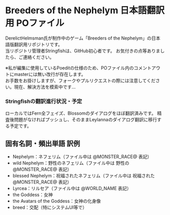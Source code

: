 Breeders of the Nephelym 日本語翻訳用 POファイル
====

DerelictHelmsman氏が制作中のゲーム「Breeders of the Nephelym」の日本語版翻訳用リポジトリです。  
当リポジトリ管理者Stringfishは、GitHub初心者です。
お気付きの点等ありましたら、ご連絡ください。

※私が編集に使用しているPoeditの仕様のため、POファイル内のコメントアウトにmasterには無い改行が存在します。  
お手数をお掛けしますが、フォークやプルリクエストの際には注意してください。現在、解決方法を模索中です…

### Stringfishの翻訳進行状況・予定
ローカルではFern全フェイズ、Blossomのダイアログをほぼ翻訳済みです。
精査後問題がなければプッシュし、そのままLeylannaのダイアログ翻訳に移行する予定です。

## 固有名詞・頻出単語 訳例
* Nephelym：ネフェリム（ファイル中は @MONSTER_RACE@ 表記）
* wild Nephelym：野性のネフェリム（ファイル中は 野性の@MONSTER_RACE@ 表記）
* blessed Nephelym：祝福されたネフェリム（ファイル中は 祝福された@MONSTER_RACE@ 表記）
* Lyrcea：リルセア（ファイル中は @WORLD_NAME 表記）
* the Goddess：女神
* the Avatars of the Goddess：女神の化身像
* breed：交配（特にシステムUI等で）